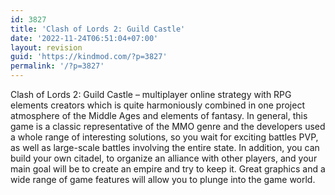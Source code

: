 ```yaml
---
id: 3827
title: 'Clash of Lords 2: Guild Castle'
date: '2022-11-24T06:51:04+07:00'
layout: revision
guid: 'https://kindmod.com/?p=3827'
permalink: '/?p=3827'
---
```


Clash of Lords 2: Guild Castle – multiplayer online strategy with RPG elements creators which is quite harmoniously combined in one project atmosphere of the Middle Ages and elements of fantasy. In general, this game is a classic representative of the MMO genre and the developers used a whole range of interesting solutions, so you wait for exciting battles PVP, as well as large-scale battles involving the entire state. In addition, you can build your own citadel, to organize an alliance with other players, and your main goal will be to create an empire and try to keep it. Great graphics and a wide range of game features will allow you to plunge into the game world.